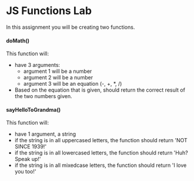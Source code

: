 # JS Functions Lab

In this assignment you will be creating two functions.


#### doMath()
This function will:
* have 3 arguments:
  * argument 1 will be a number
  * argument 2 will be a number
  * argument 3 will be an equation (-, +, *, /)
* Based on the equation that is given, should return the correct result of the two numbers given.

#### sayHelloToGrandma()
This function will:
* have 1 argument, a string
* if the string is in all uppercased letters, the function should return 'NOT SINCE 1939!'
* if the string is in all lowercased letters, the function should return 'Huh? Speak up!'
* if the string is in all mixedcase letters, the function should return 'I love you too!'